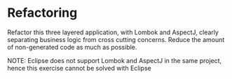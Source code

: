 # Refactoring
Refactor this three layered application, with Lombok and AspectJ, clearly separating business logic from cross cutting concerns. Reduce the amount of non-generated code as much as possible.

NOTE: Eclipse does not support Lombok and AspectJ in the same project, hence this exercise cannot be solved with Eclipse